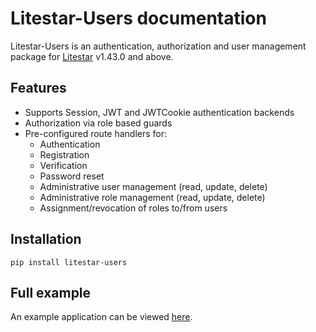 # Litestar-Users documentation

Litestar-Users is an authentication, authorization and user management package for [Litestar](https://github.com/litestar-api/litestar) v1.43.0 and above.

## Features

* Supports Session, JWT and JWTCookie authentication backends
* Authorization via role based guards
* Pre-configured route handlers for:
  * Authentication
  * Registration
  * Verification
  * Password reset
  * Administrative user management (read, update, delete)
  * Administrative role management (read, update, delete)
  * Assignment/revocation of roles to/from users

## Installation

`pip install litestar-users`

## Full example

An example application can be viewed [here](https://github.com/LonelyVikingMichael/litestar-users/blob/main/examples/basic.py).
